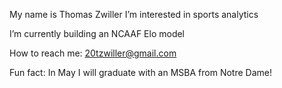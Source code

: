 My name is Thomas Zwiller
I’m interested in sports analytics

I’m currently building an NCAAF Elo model

How to reach me: 20tzwiller@gmail.com

Fun fact: In May I will graduate with an MSBA from Notre Dame!

<!---
20tzwiller/20tzwiller is a ✨ special ✨ repository because its `README.md` (this file) appears on your GitHub profile.
You can click the Preview link to take a look at your changes.
--->

